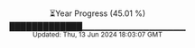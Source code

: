 <p align="center">
⏳Year Progress (45.01 %)<br>
█████████████▁▁▁▁▁▁▁▁▁▁▁▁▁▁▁▁▁ <br>
<sub>Updated: Thu, 13 Jun 2024 18:03:07 GMT</sub>
</p>

